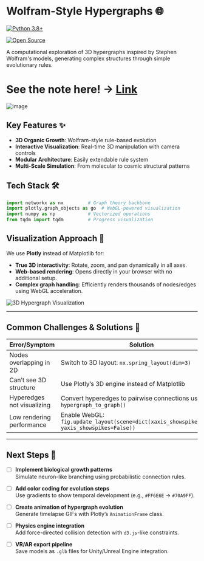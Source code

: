 # Wolfram-Style Hypergraphs 🌐

[![Python 3.8+](https://img.shields.io/badge/Python-3.8%2B-blue.svg)](https://www.python.org/)

[![Open Source](https://badges.frapsoft.com/os/v2/open-source.svg?v=103)](https://opensource.guide/)

A computational exploration of 3D hypergraphs inspired by Stephen Wolfram's models, generating complex structures through simple evolutionary rules.

# See the note here! -> [Link](https://github.com/TomyHertz/Wolfram-hypergraphs/blob/FirstAttempts/README.md)

![image](https://github.com/user-attachments/assets/7a51a7e5-cb98-47c0-9813-4c41237cdd2b)


## Key Features ✨
- **3D Organic Growth**: Wolfram-style rule-based evolution
- **Interactive Visualization**: Real-time 3D manipulation with camera controls
- **Modular Architecture**: Easily extendable rule system
- **Multi-Scale Simulation**: From molecular to cosmic structural patterns

## Tech Stack 🛠️
```python
import networkx as nx         # Graph theory backbone
import plotly.graph_objects as go  # WebGL-powered visualization
import numpy as np            # Vectorized operations
from tqdm import tqdm         # Progress visualization
```

## Visualization Approach 🔮  
We use **Plotly** instead of Matplotlib for:  
- **True 3D interactivity**: Rotate, zoom, and pan dynamically in all axes.  
- **Web-based rendering**: Opens directly in your browser with no additional setup.  
- **Complex graph handling**: Efficiently renders thousands of nodes/edges using WebGL acceleration.  

![3D Hypergraph Visualization](https://media1.giphy.com/media/v1.Y2lkPTc5MGI3NjExeTFlbDBuajIxOGszaDh2NDNpZjZyOXVqanl0dGRrMXNrMDFqandsdyZlcD12MV9pbnRlcm5hbF9naWZfYnlfaWQmY3Q9Zw/ftAyb0CG1FNAIZt4SO/giphy.gif)

---

## Common Challenges & Solutions 🚧  

| Error/Symptom                | Solution                                  |  
|------------------------------|-------------------------------------------|  
| Nodes overlapping in 2D      | Switch to 3D layout: `nx.spring_layout(dim=3)` |  
| Can’t see 3D structure       | Use Plotly’s 3D engine instead of Matplotlib |  
| Hyperedges not visualizing   | Convert hyperedges to pairwise connections using `hypergraph_to_graph()` |  
| Low rendering performance    | Enable WebGL: `fig.update_layout(scene=dict(xaxis_showspikes=False, yaxis_showspikes=False))` |  

---

## Next Steps 🌟  

- [ ] **Implement biological growth patterns**  
  Simulate neuron-like branching using probabilistic connection rules.  
- [ ] **Add color coding for evolution steps**  
  Use gradients to show temporal development (e.g., `#FF6E6E` → `#70A9FF`).  
- [ ] **Create animation of hypergraph evolution**  
  Generate timelapse GIFs with Plotly’s `AnimationFrame` class.  
- [ ] **Physics engine integration**  
  Add force-directed collision detection with `d3.js`-like constraints.  
- [ ] **VR/AR export pipeline**  
  Save models as `.glb` files for Unity/Unreal Engine integration.  

